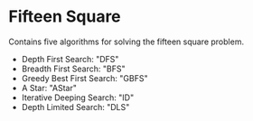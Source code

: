 # Fifteen Square
Contains five algorithms for solving the fifteen square problem. 
- Depth First Search: "DFS"
- Breadth First Search: "BFS"
- Greedy Best First Search: "GBFS"
- A Star: "AStar"
- Iterative Deeping Search: "ID" 
- Depth Limited Search: "DLS"
